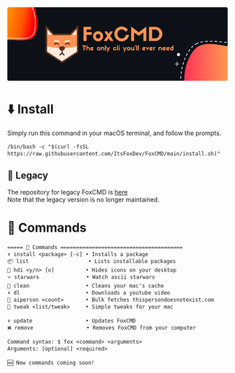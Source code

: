 ![Banner](https://github.com/ItsFoxDev/FoxCMD/raw/main/img/banner-round.png)
---
# ⬇️ Install
Simply run this command in your macOS terminal, and follow the prompts.
```
/bin/bash -c "$(curl -fsSL https://raw.githubusercontent.com/ItsFoxDev/FoxCMD/main/install.sh)" 
```
## 📜 Legacy
The repository for legacy FoxCMD is [here](https://github.com/ItsFoxDev/FoxCMD-Legacy)
<br>Note that the legacy version is no longer maintained.

# 📄 Commands
```
===== 📄 Commands =======================================
⬇️ install <package> [-c] • Installs a package
📦 list                   • Lists installable packages
👀 hdi <y/n> [o]          • Hides icons on your desktop
⭐️ starwars               • Watch ascii starwars
🔆 clean                  • Cleans your mac's cache
⬇️ dl                     • Downloads a youtube video
🤖 aiperson <count>       • Bulk fetches thispersondoesnotexist.com
🔧 tweak <list/tweak>     • Simple tweaks for your mac

⬆️ update                 • Updates FoxCMD
❌ remove                 • Removes FoxCMD from your computer

Command syntax: $ fox <command> <arguments>
Arguments: [optional] <required>

🆕 New commands coming soon!
```
